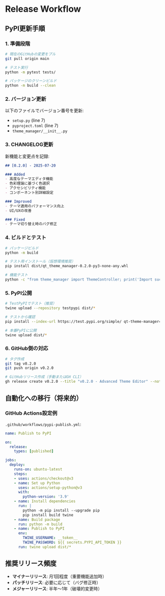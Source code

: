 # Release Workflow

## PyPI更新手順

### 1. 準備段階
```bash
# 現在のGitHubの変更をプル
git pull origin main

# テスト実行
python -m pytest tests/

# パッケージのクリーンビルド
python -m build --clean
```

### 2. バージョン更新
以下のファイルでバージョン番号を更新:
- `setup.py` (line 7)
- `pyproject.toml` (line 7)
- `theme_manager/__init__.py`

### 3. CHANGELOG更新
新機能と変更点を記録:
```markdown
## [0.2.0] - 2025-07-20

### Added
- 高度なテーマエディタ機能
- 色彩理論に基づく色選択
- アクセシビリティ機能
- コンポーネント別詳細設定

### Improved
- テーマ適用のパフォーマンス向上
- UI/UXの改善

### Fixed
- テーマ切り替え時のバグ修正
```

### 4. ビルドとテスト
```bash
# パッケージビルド
python -m build

# テスト用インストール（仮想環境推奨）
pip install dist/qt_theme_manager-0.2.0-py3-none-any.whl

# 機能テスト
python -c "from theme_manager import ThemeController; print('Import successful')"
```

### 5. PyPI公開
```bash
# TestPyPIでテスト（推奨）
twine upload --repository testpypi dist/*

# テストから確認
pip install --index-url https://test.pypi.org/simple/ qt-theme-manager==0.2.0

# 本番PyPIに公開
twine upload dist/*
```

### 6. GitHub側の対応
```bash
# タグ作成
git tag v0.2.0
git push origin v0.2.0

# GitHubリリース作成（手動またはGH CLI）
gh release create v0.2.0 --title "v0.2.0 - Advanced Theme Editor" --notes-file CHANGELOG.md
```

## 自動化への移行（将来的）

### GitHub Actions設定例
`.github/workflows/pypi-publish.yml`:
```yaml
name: Publish to PyPI

on:
  release:
    types: [published]

jobs:
  deploy:
    runs-on: ubuntu-latest
    steps:
    - uses: actions/checkout@v3
    - name: Set up Python
      uses: actions/setup-python@v3
      with:
        python-version: '3.9'
    - name: Install dependencies
      run: |
        python -m pip install --upgrade pip
        pip install build twine
    - name: Build package
      run: python -m build
    - name: Publish to PyPI
      env:
        TWINE_USERNAME: __token__
        TWINE_PASSWORD: ${{ secrets.PYPI_API_TOKEN }}
      run: twine upload dist/*
```

## 推奨リリース頻度

- **マイナーリリース**: 月1回程度（重要機能追加時）
- **パッチリリース**: 必要に応じて（バグ修正時）
- **メジャーリリース**: 半年〜1年（破壊的変更時）
